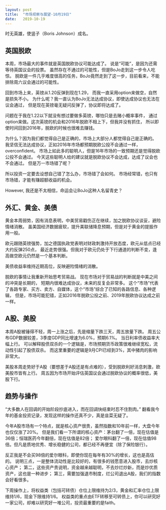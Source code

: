 ```yaml
---
layout: post
title:  "市场观察与展望-10月19日"
date:   2019-10-19
---
```


时无英雄，使竖子（Boris Johnson）成名。

## 英国脱欧

本周，市场最大的事件就是英国脱欧协议可能达成了。
说是“可能”，是因为还需等待英国议会的投票。
虽然存在不通过的可能性，但是BoJo走到这一步令人吃惊。
脱欧是一件几乎难度很高的任务，BoJo竟然走到了这一步，目前看来，不能排除周六议会通过的可能性。

回到市场上来，英镑从1.20反弹到现在1.29，
而我一直采用option来做空，自然是损失不小。
为什么呢？我一直认为BoJo无法达成协议，即使达成协议也无法在议会通过，
但是现在英镑毫无疑问反弹了，协议即将达成了。

问题在于我在1.22以下就没有想过要做多英镑，哪怕只是去赌小概率事件，
通过option来做。这次英镑的机会和2016年脱欧不相上下，但我并没有抓住，
所以即使时间回到2016年，脱欧的时候也很难去赚钱。

为什么？因为我们都觉得自己是正确的，市场上大部分人都觉得自己是正确的。
我坚信无法达成协议，正如2016年市场都预期脱欧公投不会通过一样，overconfident。
市场上如此多的聪明人，但是16年市场的一致预期还是觉得脱欧公投不会通过。
今天这些聪明人给的建议就是脱欧协议不会达成，达成了议会也不会通过。
但是万一市场错了呢？

所以投资一定要去设想自己错了怎么办，市场错了会如何。
市场经常错，也只有市场错，才能有赚超额收益的机会。

However, 我还是不太相信，命运会让BoJo这种人名留青史？

## 外汇、黄金、美债
黄金本周弱势，因有消息表明，中美贸易戳伤正在继续，加之脱欧协议谈妥，避险情绪消散。
虽美国经济数据疲软，提升美联储降息预期，但是对于黄金的提振作用一般。

欧元跟随英镑强势，加之德国执政党表明对财政刺激持开放态度，欧元从低点已经大约反弹250点，
最近走势很强。但我对于欧元仍处于下行通道的判断不变，逢高做空欧元仍然是一个基本判断。

美债收益率维持近期高位，反映避险情绪的消散。

脱欧的事情让我重新开始思考贸易战。
现在市场对于贸易战的判断就是中美之间的冲突是长期的，
短期内很难达成协议，未来的反复会非常多。
这个“市场”代表了各路专家、买方、卖方、自媒体，这个“市场”综合了已知的各路信息、各种逻辑，
但是，市场可能犯错，正如2016年脱欧公投之前、2019年脱欧协议达成之前一样。

## A股、美股
本周A股被锤得不轻，周一上涨之后，先是缩量下跌三天，周五放量下跌。
周五公布GDP数据较差，3季度GDP同比增速为6.0%，预期6.1%。
当日利率债收益率大幅上行。
可以解释股债双杀的一个逻辑是，市场预期货币政策很难继续宽松，流动性引起了股债双杀。
而这里重要的逻辑是9月CPI已经到3%，其中猪肉的影响非常大。

美股本周走势好于A股（要想差于A股还是有点难的），受到脱欧利好消息刺激，欧美股市皆有上行。
周五因为市场开始评估英国议会通过脱欧协议的概率很低，美股下行。

## 趋势与操作

“大多数人在回调的开始阶段抄底进入，而在回调快结束时忍不住割肉。”
翻看我今年的基金投资记录，发现这样的操作还真不少，真是韭菜无疑了。

今年A股市场有一个特点，就是核心资产很贵，虽然指数和10年前一样，大盘今年也仅仅涨了20%。
但是我们看一下所谓的核心资产：茅台翻了一倍，现在估值是36倍；恒瑞医药今年翻倍，现在估值是82倍；
爱尔眼科翻了一倍，现在估值98倍。但凡是质地优秀、增长稳健的公司，都已经不再便宜（除了保险银行）。

反正我是不会买98倍的爱尔眼科，即使你现在每年有30%的增长，这也是高估的。
说明三点，一是整体流动性是比较好的，有很多的钱愿意进入股市，去炒核心资产；
第二，这些资产贵说明，资金越来越聪明，不去炒烂炒新，而是炒优质资产，这也是一种进步；
第三，需要加强退市制度，烂公司退出A股，我们的指数会好看很多。

下周操作上，将权益类（包括可转债）仓位上限维持为2/3，黄金和汇率仓位上限维持1/6，现金下限维持1/6。
权益类的重点由ETF转移至可转债上，你可以研究好一家公司，却难以研究好一堆公司，投资最重要的是faith。
